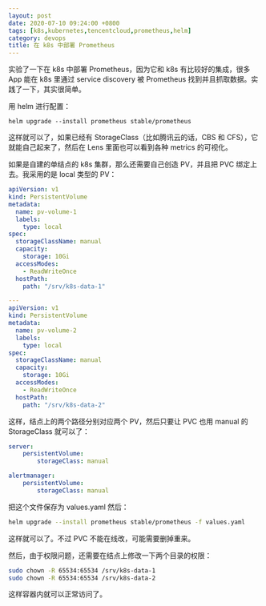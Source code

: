 ```yaml
---
layout: post
date: 2020-07-10 09:24:00 +0800
tags: [k8s,kubernetes,tencentcloud,prometheus,helm]
category: devops
title: 在 k8s 中部署 Prometheus
---
```


实验了一下在 k8s 中部署 Prometheus，因为它和 k8s 有比较好的集成，很多 App 能在 k8s 里通过 service discovery 被 Prometheus 找到并且抓取数据。实践了一下，其实很简单。

用 helm 进行配置：

```shell
helm upgrade --install prometheus stable/prometheus
```

这样就可以了，如果已经有 StorageClass（比如腾讯云的话，CBS 和 CFS），它就能自己起来了，然后在 Lens 里面也可以看到各种 metrics 的可视化。

如果是自建的单结点的 k8s 集群，那么还需要自己创造 PV，并且把 PVC 绑定上去。我采用的是 local 类型的 PV：

```yaml
apiVersion: v1
kind: PersistentVolume
metadata:
  name: pv-volume-1
  labels:
    type: local
spec:
  storageClassName: manual
  capacity:
    storage: 10Gi
  accessModes:
    - ReadWriteOnce
  hostPath:
    path: "/srv/k8s-data-1"

---
apiVersion: v1
kind: PersistentVolume
metadata:
  name: pv-volume-2
  labels:
    type: local
spec:
  storageClassName: manual
  capacity:
    storage: 10Gi
  accessModes:
    - ReadWriteOnce
  hostPath:
    path: "/srv/k8s-data-2"
```

这样，结点上的两个路径分别对应两个 PV，然后只要让 PVC 也用 manual 的 StorageClass 就可以了：

```yaml
server:
    persistentVolume:
        storageClass: manual

alertmanager:
    persistentVolume:
        storageClass: manual
```

把这个文件保存为 values.yaml 然后：

```bash
helm upgrade --install prometheus stable/prometheus -f values.yaml
```

这样就可以了。不过 PVC 不能在线改，可能需要删掉重来。

然后，由于权限问题，还需要在结点上修改一下两个目录的权限：

```bash
sudo chown -R 65534:65534 /srv/k8s-data-1
sudo chown -R 65534:65534 /srv/k8s-data-2
```

这样容器内就可以正常访问了。